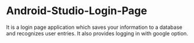 # Android-Studio-Login-Page
It is a login page application which saves your information to a database and recognizes user entries. It also provides logging in with google option.
